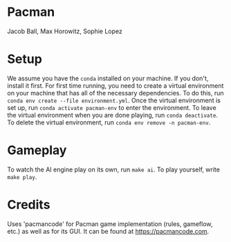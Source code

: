 # Pacman
Jacob Ball, Max Horowitz, Sophie Lopez

# Setup
We assume you have the `conda` installed on your machine. If you don't, install it first.
For first time running, you need to create a virtual environment on your machine that has all of the necessary dependencies. To do this, run `conda env create --file environment.yml`.
Once the virtual environment is set up, run `conda activate pacman-env` to enter the environment.
To leave the virtual environment when you are done playing, run `conda deactivate`.
To delete the virtual environment, run `conda env remove -n pacman-env`.

# Gameplay
To watch the AI engine play on its own, run `make ai`.
To play yourself, write `make play`.

# Credits
Uses 'pacmancode' for Pacman game implementation (rules, gameflow, etc.) as well as for its GUI. It can be found at https://pacmancode.com.